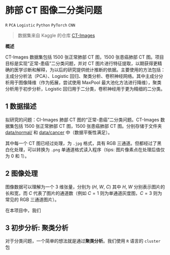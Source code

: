 # 肺部 CT 图像二分类问题

`R` `PCA` `Logistic` `Python` `PyTorch` `CNN`

> 数据集来自 Kaggle 的仓库 [CT-Images](https://www.kaggle.com/datasets/seifelmedany/ct-images)

**概述**

CT-Images 数据集包括 $1500$ 张正常肺部 CT 图，$1500$ 张患癌肺部 CT 图。项目目标是实现“正常-患癌”二分类问题，并对 CT 图片进行特征提取，以期获得更精确的医学诊断和解释，为以后的研究提供统计推断的依据。主要使用的方法包括：主成分分析法（PCA）、Logistic 回归、聚类分析、卷积神经网络。其中主成分分析用于图像降维（作为拓展，尝试使用 MaxPool 最大池化方法进行降维），聚类分析用于初步分析，Logistic 回归用于二分类，卷积神经用于更为精细的二分类。

## 1 数据描述

拟研究的问题：CI-Images 肺部 CT 图的“正常-患癌”二分类问题。CT-Images 数据集包括 $1500$ 张正常肺部 CT 图，$1500$ 张患癌肺部 CT 图。分别存储于文件夹 [data/normal/](data/CT/normal) 和 [data/cancer](data/CT/cancer) 中（数据平衡性满足）。

其中每一个 CT 图已经过处理，为 `.jpg` 格式，具有 RGB 三通道。但都经过了黑白化处理，可以转换为 `.png` 单通道格式读入程序（tips: 图片像素点在处理后值仅为 $0$ 和 $1$）。

## 2 图像处理

图像数据可以理解为一个 $3$ 维张量，分别为 $(H,\ W,\ C)$ 其中 $H,\ W$ 分别表示图片的长和宽，而 $C$ 代表了图片的通道数（例如 $C = 1$ 则为单通道灰度图，$C = 3$ 则为常见的 RGB 三通道图片）。

在本项目中，我们

## 3 初步分析: 聚类分析

对于分类问题，一个简单的想法就是通过**聚类分析**。我们使用 `R` 语言的 `cluster` 包